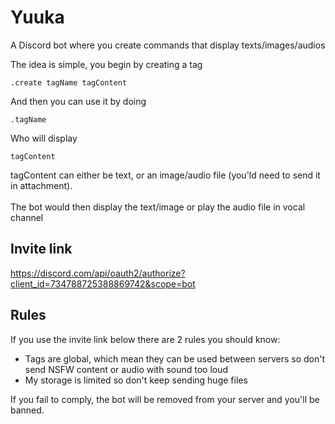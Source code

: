 # Yuuka
A Discord bot where you create commands that display texts/images/audios

The idea is simple, you begin by creating a tag
```
.create tagName tagContent
```
And then you can use it by doing
```
.tagName
```
Who will display
```
tagContent
```

tagContent can either be text, or an image/audio file (you'ld need to send it in attachment).
<br/>
<br/>
The bot would then display the text/image or play the audio file in vocal channel

## Invite link
https://discord.com/api/oauth2/authorize?client_id=734788725388869742&scope=bot

## Rules
If you use the invite link below there are 2 rules you should know:
 - Tags are global, which mean they can be used between servers so don't send NSFW content or audio with sound too loud
 - My storage is limited so don't keep sending huge files
 
If you fail to comply, the bot will be removed from your server and you'll be banned.
